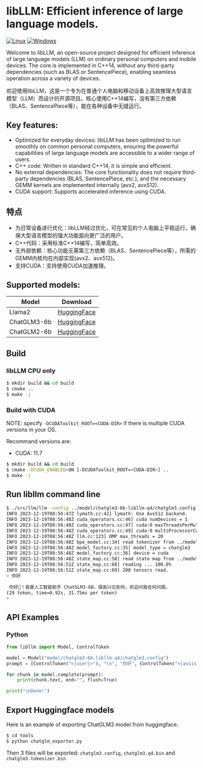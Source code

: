 # libLLM: Efficient inference of large language models.

[![Linux](https://github.com/ling0322/libllm/actions/workflows/cmake-linux.yml/badge.svg?branch=main)](https://github.com/ling0322/libllm/actions/workflows/cmake-linux.yml) [![Windows](https://github.com/ling0322/libllm/actions/workflows/cmake-windows.yml/badge.svg?branch=main)](https://github.com/ling0322/libllm/actions/workflows/cmake-windows.yml)

Welcome to libLLM, an open-source project designed for efficient inference of large language models (LLM) on ordinary personal computers and mobile devices. The core is implemented in C++14, without any third-party dependencies (such as BLAS or SentencePiece), enabling seamless operation across a variety of devices.

欢迎使用libLLM，这是一个专为在普通个人电脑和移动设备上高效推理大型语言模型（LLM）而设计的开源项目。核心使用C++14编写，没有第三方依赖（BLAS、SentencePiece等），能在各种设备中无缝运行。

## Key features:

- Optimized for everyday devices: libLLM has been optimized to run smoothly on common personal computers, ensuring the powerful capabilities of large language models are accessible to a wider range of users.
- C++ code: Written in standard C++14, it is simple and efficient.
- No external dependencies: The core functionality does not require third-party dependencies (BLAS, SentencePiece, etc.), and the necessary GEMM kernels are implemented internally (avx2, avx512).
- CUDA support: Supports accelerated inference using CUDA.

## 特点

- 为日常设备进行优化：libLLM经过优化，可在常见的个人电脑上平稳运行，确保大型语言模型的强大功能面向更广泛的用户。
- C++代码：采用标准C++14编写，简单高效。
- 无外部依赖：核心功能无需第三方依赖（BLAS、SentencePiece等），所需的GEMM内核均在内部实现(avx2、avx512)。
- 支持CUDA：支持使用CUDA加速推理。

## Supported models:

| Model            | Download |
|------------------|----------|
| Llama2           | [HuggingFace](https://huggingface.co/ling0322/llama2-7b-libllm-q4/tree/main) |
| ChatGLM3-6b      | [HuggingFace](https://huggingface.co/ling0322/chatglm3-6b-libllm-q4/tree/main) |
| ChatGLM2-6b      | [HuggingFace](https://huggingface.co/ling0322/chatglm2-6b-libllm-q4/tree/main) |

## Build

### libLLM CPU only

```bash
$ mkdir build && cd build
$ cmake ..
$ make -j
```

### Build with CUDA

NOTE: specify `-DCUDAToolkit_ROOT=<CUDA-DIR>` if there is multiple CUDA versions in your OS.

Recommand versions are:
- CUDA: 11.7

```bash
$ mkdir build && cd build
$ cmake -DCUDA_ENABLED=ON [-DCUDAToolkit_ROOT=<CUDA-DIR>] ..
$ make -j
```

## Run libllm command line

```bash
$ ./src/llm/llm -config ../model/chatglm3-6b-libllm-q4/chatglm3.config 
INFO 2023-12-19T08:56:47Z lymath.cc:42] lymath: Use Avx512 backend.
INFO 2023-12-19T08:56:48Z cuda_operators.cc:46] cuda numDevices = 1
INFO 2023-12-19T08:56:48Z cuda_operators.cc:47] cuda:0 maxThreadsPerMultiProcessor = 2048
INFO 2023-12-19T08:56:48Z cuda_operators.cc:49] cuda:0 multiProcessorCount = 20
INFO 2023-12-19T08:56:48Z llm.cc:123] OMP max_threads = 20
INFO 2023-12-19T08:56:48Z bpe_model.cc:34] read tokenizer from ../model/chatglm3-6b-libllm-q4/chatglm3.tokenizer.bin
INFO 2023-12-19T08:56:48Z model_factory.cc:35] model_type = chatglm3
INFO 2023-12-19T08:56:48Z model_factory.cc:36] device = cuda
INFO 2023-12-19T08:56:48Z state_map.cc:58] read state map from ../model/chatglm3-6b-libllm-q4/chatglm3.q4.bin
INFO 2023-12-19T08:56:51Z state_map.cc:68] reading ... 100.0%
INFO 2023-12-19T08:56:51Z state_map.cc:69] 200 tensors read.
> 你好
 
 你好👋！我是人工智能助手 ChatGLM3-6B，很高兴见到你，欢迎问我任何问题。
(29 token, time=0.92s, 31.75ms per token)
> 
```

## API Examples

### Python

```python
from libllm import Model, ControlToken

model = Model("model/chatglm3-6b-libllm-q4/chatglm3.config")
prompt = [ControlToken("<|user|>"), "\n", "你好", ControlToken("<|assistant|>")]

for chunk in model.complete(prompt):
    print(chunk.text, end="", flush=True)

print("\nDone!")
```

## Export Huggingface models

Here is an example of exporting ChatGLM3 model from huggingface.

```bash
$ cd tools
$ python chatglm_exporter.py
```

Then 3 files will be exported: `chatglm3.config`, `chatglm3.q4.bin` and `chatglm3.tokenizer.bin`
